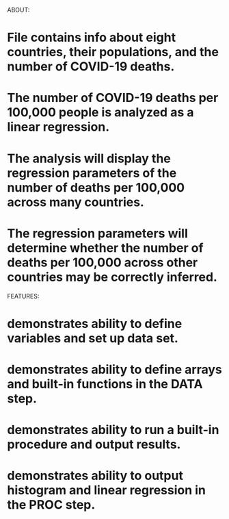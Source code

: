 ABOUT:
# File contains info about eight countries, their populations, and the number of COVID-19 deaths.
# The number of COVID-19 deaths per 100,000 people is analyzed as a linear regression.
# The analysis will display the regression parameters of the number of deaths per 100,000 across many countries.
# The regression parameters will determine whether the number of deaths per 100,000 across other countries may be correctly inferred.

FEATURES:
# demonstrates ability to define variables and set up data set.
# demonstrates ability to define arrays and built-in functions in the DATA step. 
# demonstrates ability to run a built-in procedure and output results.
# demonstrates ability to output histogram and linear regression in the PROC step.
